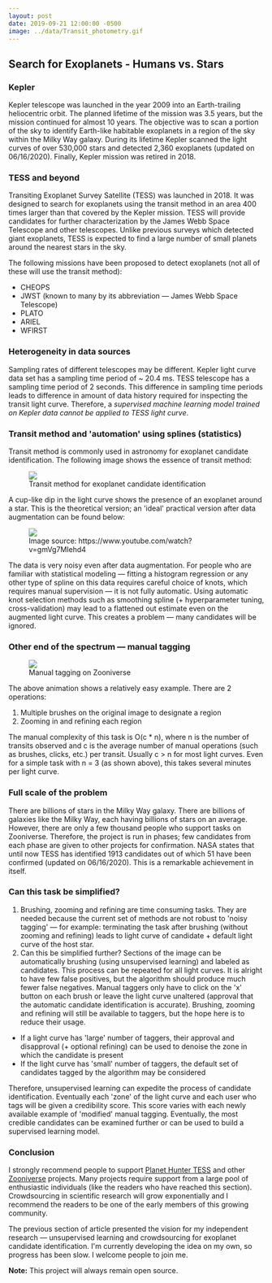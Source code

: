 ```yaml
---
layout: post
date: 2019-09-21 12:00:00 -0500
image: ../data/Transit_photometry.gif
---
```


## Search for Exoplanets - Humans vs. Stars

### Kepler

Kepler telescope was launched in the year 2009 into an Earth-trailing heliocentric orbit. The planned lifetime of the mission was 3.5 years, but the mission continued for almost 10 years. The objective was to scan a portion of the sky to identify Earth-like habitable exoplanets in a region of the sky within the Milky Way galaxy. During its lifetime Kepler scanned the light curves of over 530,000 stars and detected 2,360 exoplanets (updated on 06/16/2020). Finally, Kepler mission was retired in 2018.

### TESS and beyond

Transiting Exoplanet Survey Satellite (TESS) was launched in 2018. It was designed to search for exoplanets using the transit method in an area 400 times larger than that covered by the Kepler mission. TESS will provide candidates for further characterization by the James Webb Space Telescope and other telescopes. Unlike previous surveys which detected giant exoplanets, TESS is expected to find a large number of small planets around the nearest stars in the sky.

The following missions have been proposed to detect exoplanets (not all of these will use the transit method):

- CHEOPS
- JWST (known to many by its abbreviation — James Webb Space Telescope)
- PLATO
- ARIEL
- WFIRST

### Heterogeneity in data sources

Sampling rates of different telescopes may be different. Kepler light curve data set has a sampling time period of ~ 20.4 ms. TESS telescope has a sampling time period of 2 seconds. This difference in sampling time periods leads to difference in amount of data history required for inspecting the transit light curve. Therefore, a *supervised machine learning model trained on Kepler data cannot be applied to TESS light curve*.

### Transit method and 'automation' using splines (statistics)

Transit method is commonly used in astronomy for exoplanet candidate identification. The following image shows the essence of transit method:

<figure>
  <img src="../../../data/Transit_method.gif">
  <figcaption>Transit method for exoplanet candidate identification</figcaption>
</figure>

A cup-like dip in the light curve shows the presence of an exoplanet around a star. This is the theoretical version; an 'ideal' practical version after data augmentation can be found below:

<figure>
  <img src="../../../data/Ideal_transit.jpg">
  <figcaption>Image source: https://www.youtube.com/watch?v=gmVg7MIehd4</figcaption>
</figure>

The data is very noisy even after data augmentation. For people who are familiar with statistical modeling — fitting a histogram regression or any other type of spline on this data requires careful choice of knots, which requires manual supervision — it is not fully automatic. Using automatic knot selection methods such as smoothing spline (+ hyperparameter tuning, cross-validation) may lead to a flattened out estimate even on the augmented light curve. This creates a problem — many candidates will be ignored.

### Other end of the spectrum — manual tagging

<figure>
  <img src="../../../data/Zooniverse.gif">
  <figcaption>Manual tagging on Zooniverse</figcaption>
</figure>

The above animation shows a relatively easy example. There are 2 operations:

1. Multiple brushes on the original image to designate a region
2. Zooming in and refining each region

The manual complexity of this task is O(c * n), where n is the number of transits observed and c is the average number of manual operations (such as brushes, clicks, etc.) per transit. Usually c > n for most light curves. Even for a simple task with n = 3 (as shown above), this takes several minutes per light curve.

### Full scale of the problem

There are billions of stars in the Milky Way galaxy. There are billions of galaxies like the Milky Way, each having billions of stars on an average. However, there are only a few thousand people who support tasks on Zooniverse. Therefore, the project is run in phases; few candidates from each phase are given to other projects for confirmation. NASA states that until now TESS has identified 1913 candidates out of which 51 have been confirmed (updated on 06/16/2020). This is a remarkable achievement in itself.

### Can this task be simplified?

1. Brushing, zooming and refining are time consuming tasks. They are needed because the current set of methods are not robust to 'noisy tagging' — for example: terminating the task after brushing (without zooming and refining) leads to light curve of candidate + default light curve of the host star.
2. Can this be simplified further? Sections of the image can be automatically brushing (using unsupervised learning) and labeled as candidates. This process can be repeated for all light curves. It is alright to have few false positives, but the algorithm should produce much fewer false negatives. Manual taggers only have to click on the 'x' button on each brush or leave the light curve unaltered (approval that the automatic candidate identification is accurate). Brushing, zooming and refining will still be available to taggers, but the hope here is to reduce their usage.

- If a light curve has 'large' number of taggers, their approval and disapproval (+ optional refining) can be used to denoise the zone in which the candidate is present
- If the light curve has 'small' number of taggers, the default set of candidates tagged by the algorithm may be considered

Therefore, unsupervised learning can expedite the process of candidate identification. Eventually each 'zone' of the light curve and each user who tags will be given a credibility score. This score varies with each newly available example of 'modified' manual tagging. Eventually, the most credible candidates can be examined further or can be used to build a supervised learning model.

### Conclusion

I strongly recommend people to support [Planet Hunter TESS](https://www.zooniverse.org/projects/nora-dot-eisner/planet-hunters-tess) and other [Zooniverse](https://www.zooniverse.org/projects) projects. Many projects require support from a large pool of enthusiastic individuals (like the readers who have reached this section). Crowdsourcing in scientific research will grow exponentially and I recommend the readers to be one of the early members of this growing community.

The previous section of article presented the vision for my independent research — unsupervised learning and crowdsourcing for exoplanet candidate identification. I'm currently developing the idea on my own, so progress has been slow. I welcome people to join me.

**Note:** This project will always remain open source.
